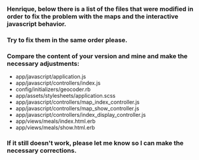 ### Henrique, below there is a list of the files that were modified in order to fix the problem with the maps and the interactive javascript behavior. 
### Try to fix them in the same order please.
### Compare the content of your version and mine and make the necessary adjustments:
- app/javascript/application.js
- app/javascript/controllers/index.js
- config/initializers/geocoder.rb
- app/assets/stylesheets/application.scss
- app/javascript/controllers/map_index_controller.js
- app/javascript/controllers/map_show_controller.js
- app/javascript/controllers/index_display_controller.js
- app/views/meals/index.html.erb
- app/views/meals/show.html.erb
### If it still doesn't work, please let me know so I can make the necessary corrections.
